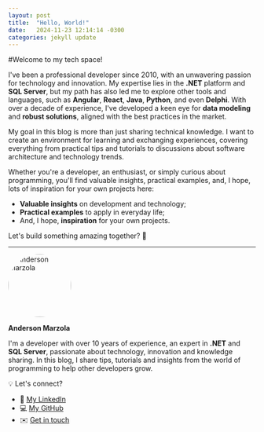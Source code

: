 ```yaml
---
layout: post
title:  "Hello, World!"
date:   2024-11-23 12:14:14 -0300
categories: jekyll update
---
```

#Welcome to my tech space!

I've been a professional developer since 2010, with an unwavering passion for technology and innovation. My expertise lies in the **.NET** platform and **SQL Server**, but my path has also led me to explore other tools and languages, such as **Angular**, **React**, **Java**, **Python**, and even **Delphi**. With over a decade of experience, I've developed a keen eye for **data modeling** and **robust solutions**, aligned with the best practices in the market.

My goal in this blog is more than just sharing technical knowledge. I want to create an environment for learning and exchanging experiences, covering everything from practical tips and tutorials to discussions about software architecture and technology trends.

Whether you're a developer, an enthusiast, or simply curious about programming, you'll find valuable insights, practical examples, and, I hope, lots of inspiration for your own projects here:

- **Valuable insights** on development and technology;
- **Practical examples** to apply in everyday life;
- And, I hope, **inspiration** for your own projects.

Let's build something amazing together? 🚀

-------

<img src="https://avatars.githubusercontent.com/u/8000175?s=400&v=4" alt="Anderson Marzola" width="128" height="128" style="border-radius: 50%;">

**Anderson Marzola**

I'm a developer with over 10 years of experience, an expert in **.NET** and **SQL Server**, passionate about technology, innovation and knowledge sharing. In this blog, I share tips, tutorials and insights from the world of programming to help other developers grow.

💡 Let's connect?
- 💼 [My LinkedIn](https://linkedin.com/in/ajmarzola)
- 💻 [My GitHub](https://github.com/ajmarzola)
- ✉️ [Get in touch](mailto:ajmarzola@gmail.com)
